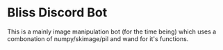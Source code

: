 # Bliss Discord Bot
This is a mainly image manipulation bot (for the time being) which uses a combonation of numpy/skimage/pil and wand for it's functions.
